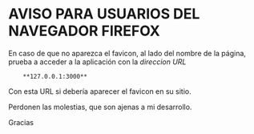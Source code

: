 <h1>AVISO PARA USUARIOS DEL NAVEGADOR FIREFOX</h1>

En caso de que no aparezca el favicon, al lado del nombre 
de la página, prueba a acceder a la aplicación con la 
*direccion URL*

		**127.0.0.1:3000**

Con esta URL si debería aparecer el favicon en su sitio.

Perdonen las molestias, que son ajenas a mi desarrollo.

Gracias

